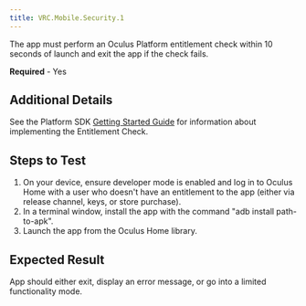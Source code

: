 ```yaml
---
title: VRC.Mobile.Security.1
---
```


The app must perform an Oculus Platform entitlement check within 10 seconds of launch and exit the app if the check fails.

**Required** - Yes

## Additional Details

See the Platform SDK [Getting Started Guide](/documentation/platform/latest/concepts/book-pgsg/) for information about implementing the Entitlement Check.

## Steps to Test

1. On your device, ensure developer mode is enabled and log in to Oculus Home with a user who doesn't have an entitlement to the app (either via release channel, keys, or store purchase).
2. In a terminal window, install the app with the command "adb install path-to-apk".
3. Launch the app from the Oculus Home library.


## Expected Result

App should either exit, display an error message, or go into a limited functionality mode.
